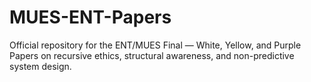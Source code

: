 # MUES-ENT-Papers
Official repository for the ENT/MUES Final — White, Yellow, and Purple Papers on recursive ethics, structural awareness, and non-predictive system design.
